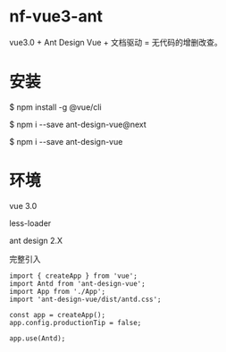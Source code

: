 # nf-vue3-ant
vue3.0 + Ant Design Vue + 文档驱动 = 无代码的增删改查。

# 安装

$ npm install -g @vue/cli

$ npm i --save ant-design-vue@next

$ npm i --save ant-design-vue

# 环境

vue 3.0

less-loader 

ant design 2.X

完整引入

~~~
import { createApp } from 'vue';
import Antd from 'ant-design-vue';
import App from './App';
import 'ant-design-vue/dist/antd.css';

const app = createApp();
app.config.productionTip = false;

app.use(Antd);
~~~
